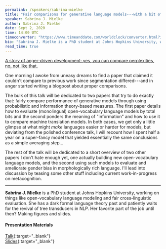 ```yaml
---
permalink: /speakers/sabrina-mielke
title: "Fair comparisons for generative language models---with a bit of Information Theory"
speaker: Sabrina J. Mielke
author: Sabrina J. Mielke
date: Sept 2, 2020
time: 14:00 UTC
timeconverter: "https://www.timeanddate.com/worldclock/converter.html?iso=20200902T140000&p1=1440&p2=224&p3=179&p4=136&p5=676&p6=33&p7=152"
bio: "Sabrina J. Mielke is a PhD student at Johns Hopkins University, working on things like open-vocabulary language modeling and fair cross-linguistic evaluation. She has a dark formal language theory past and patiently waits for the revival of tree transducers in NLP. Her favorite part of the job until then? Making figures and slides."
read_time: true
---
```


<a href="https://lolmythesis.com/" class="one-line">A story of anger-driven development: yes, you can compare perplexities, no, not like that.</a>

One morning I awoke from uneasy dreams to find a paper that claimed it couldn't compare to previous work since segmentation differed---and in anger started writing a blogpost about proper comparisons.

The bulk of this talk will be dedicated to two papers that try to do exactly that: fairly compare performance of generative models through using probabilistic and information theory-based measures. The first paper details how to evaluate (monolingual) open-vocabulary language models by total bits and the second ponders the meaning of "information" and how to use it to compare machine translation models. In both cases, we get only a little glimpse at what might *make* languages easier or harder for models, but deviating from the polished conference talk, I will recount how I spent half a year on a super-fancy model that yielded essentially the same conclusions as a simple averaging step...

The rest of the talk will be dedicated to a short overview of two other papers I don't hate enough yet, one actually building new open-vocabulary language models, and the second using such models to evaluate and ameliorate gender bias in morphologically rich language. I'll lead into discussion by teasing some other stuff including current work-in-progress on metacognition.

<hr>

**Sabrina J. Mielke** is a PhD student at Johns Hopkins University, working on things like open-vocabulary language modeling and fair cross-linguistic evaluation. She has a dark formal language theory past and patiently waits for the revival of tree transducers in NLP. Her favorite part of the job until then? Making figures and slides.

#### Presentation Materials
<i class="fas fa-fw fa-video"></i> [Talk](https://www.youtube.com/watch?v=4-ulM2moEWg&list=PL0zsOCvKa2iEqmPV6WGhjuP-tsrUy102C){:target="_blank"}  
<i class="fas fa-fw fa-file-pdf"></i> [Slides](https://drive.google.com/file/d/1_t9d9gR8wKZMSCb2-DYku-5NkiJZydWR/view?usp=sharing){:target="_blank"}  
